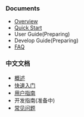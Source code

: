 ### Documents
* [Overview](Home)
* [Quick Start](en_quickstart)
* User Guide(Preparing)
* Develop Guide(Preparing)
* [FAQ](en_faq)

### 中文文档
* [概述](zh_overview)
* [快速入门](zh_quickstart)
* [用户指南](zh_userguide)
* 开发指南(准备中)
* [常见问题](zh_faq)

